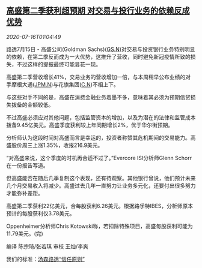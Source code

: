 <!--1594862594000-->
[高盛第二季获利超预期 对交易与投行业务的依赖反成优势](https://cn.reuters.com/article/goldman-sachs-q2-profit-0716-idCNKCS24H03J)
------

<div><i>2020-07-16T01:04:49</i></div><div class="StandardArticleBody_body"><p> 路透7月15日 - 高盛公司(Goldman Sachs)(<span id="symbol_GS.N_0"><a href="//www.reuters.com/companies/GS.N">GS.N</a></span>)对交易与投资银行业务特别明显的依赖，在第二季反而成为一大优势，这推升了营收，同时避免新冠疫情所致的损失，不过这样的提振最终可能昙花一现。 </p><p>高盛第二季营收增长41%，交易业务的营收增加一倍，与本周稍早公布业绩的对手摩根大通(<span id="symbol_JPM.N_1"><a href="//www.reuters.com/companies/JPM.N">JPM.N</a></span>)与花旗集团(<span id="symbol_C.N_2"><a href="//www.reuters.com/companies/C.N">C.N</a></span>)不相上下。 </p><p>与这些对手不同的是，高盛在消费金融业务着墨不多，意味着其必须为预期信贷损失拨备的金额较低。 </p><p>不过高盛必须应对其他问题，包括监管资本的增加，以及为潜在的法律和监管成本拨备9.45亿美元。高盛季度获利较上年同期增长2%，优于华尔街预期。 </p><p>分析师认为这段时间对高盛而言是幸运的，投资者称赞其危机期间的交易能力。高盛股价周三上涨1.35%，收报216.9美元。 </p><p>“对高盛来说，这个季度的时机再合适不过了。”Evercore ISI分析师Glenn Schorr在一份报告写道。 </p><p>但高盛能否在随后几季复制这个表现，还有待观察。其他银行曾说，他们预计未来几个月交易收入将减少。高盛过去几年一直努力让业务多元化，还要付出很多努力才能弥补差距。 </p><p>高盛第二季获利22亿美元，合每股获利6.26美元。根据路孚特IBES，分析师原本预计的每股获利仅3.78美元。 </p><p>Oppenheimer分析师Chris Kotowski称，若扣除特殊项目，高盛每股获利可能为11.79美元。(完) </p><div class="Attribution_container"><div class="Attribution_attribution"><p class="Attribution_content">编译 陈宗琦/张若琪 审校 王灿/李爽 </p></div></div><div class="StandardArticleBody_trustBadgeContainer"><span class="StandardArticleBody_trustBadgeTitle">我们的标准：</span><span class="trustBadgeUrl"><a href="https://www.thomsonreuters.cn/content/dam/openweb/documents/pdf/china/brochures/about-us-1.pdf">汤森路透“信任原则”</a></span></div></div>
